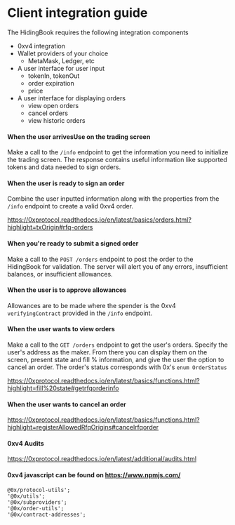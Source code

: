 # Client integration guide

The HidingBook requires the following integration components

 * 0xv4 integration
 * Wallet providers of your choice
    * MetaMask, Ledger, etc
 * A user interface for user input
    * tokenIn, tokenOut
    * order expiration
    * price
 * A user interface for displaying orders
    * view open orders
    * cancel orders
    * view historic orders

#### When the user arrivesUse on the trading screen
Make a call to the `/info` endpoint to get the information you need to initialize the trading screen. The response contains useful information like supported tokens and data needed to sign orders. 

#### When the user is ready to sign an order
Combine the user inputted information along with the properties from the `/info` endpoint to create a valid 0xv4 order.

https://0xprotocol.readthedocs.io/en/latest/basics/orders.html?highlight=txOrigin#rfq-orders

#### When you're ready to submit a signed order
Make a call to the `POST /orders` endpoint to post the order to the HidingBook for validation. The server will alert you of any errors, insufficient balances, or insufficient allowances.

#### When the user is to approve allowances
Allowances are to be made where the spender is the 0xv4 `verifyingContract` provided in the `/info` endpoint.  

#### When the user wants to view orders
Make a call to the `GET /orders` endpoint to get the user's orders. Specify the user's address as the maker. From there you can display them on the screen, present state and fill % information, and give the user the option to cancel an order. The order's status corresponds with 0x's `enum OrderStatus`

https://0xprotocol.readthedocs.io/en/latest/basics/functions.html?highlight=fill%20state#getrfqorderinfo

#### When the user wants to cancel an order
https://0xprotocol.readthedocs.io/en/latest/basics/functions.html?highlight=registerAllowedRfqOrigins#cancelrfqorder

#### 0xv4 Audits
https://0xprotocol.readthedocs.io/en/latest/additional/audits.html

#### 0xv4 javascript can be found on https://www.npmjs.com/
```
@0x/protocol-utils';
'@0x/utils';
'@0x/subproviders';
'@0x/order-utils';
'@0x/contract-addresses';
```
